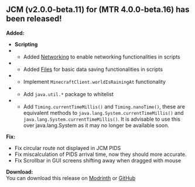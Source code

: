 ## JCM (v2.0.0-beta.11) for (MTR 4.0.0-beta.16) has been released!

**Added:**
- **Scripting**
- - Added [Networking](https://www.joban.org/wiki/JCM:Scripting:Documentation:Utilities#Networking) to enable networking functionalities in scripts
- - Added [Files](https://www.joban.org/wiki/JCM:Scripting:Documentation:Utilities#Files) for basic data saving functionalities in scripts
- - Implement `MinecraftClient.worldIsRainingAt` functionality
- - Add `java.util.*` package to whitelist
- - Add `Timing.currentTimeMillis()` and `Timing.nanoTime()`, these are equivalent methods to `java.lang.System.currentTimeMillis()` and `java.lang.System.currentTimeMillis()`. It is advisable to use this over java.lang.System as it may no longer be available soon.

**Fix:**
- Fix circular route not displayed in JCM PIDS
- Fix miscalculation of PIDS arrival time, now they should more accurate.
- Fix Scrollbar in GUI screens shifting away when dragged with mouse

**Download:**  
You can download this release on [Modrinth](https://modrinth.com/mod/jcm) or [GitHub](https://github.com/DistrictOfJoban/Joban-Client-Mod/releases)
